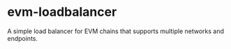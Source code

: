 # evm-loadbalancer
A simple load balancer for EVM chains that supports multiple networks and endpoints.
